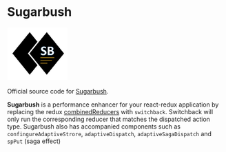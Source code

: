 # Sugarbush
![logo.png](logo-sm.png)

Official source code for [Sugarbush](https://github.com/sugarbushjs/sugarbush).


**Sugarbush** is a performance enhancer for your react-redux application by replacing the redux
<u>combinedReducers</u> with `switchback`. Switchback will only run the corresponding reducer that matches
the dispatched action type. Sugarbush also has accompanied components such as
`confingureAdaptiveStrore`, `adaptiveDispatch`, `adaptiveSagaDispatch` and `spPut` (saga effect)
